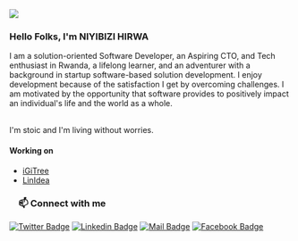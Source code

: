 <!-- More info, tips and tricks for making GitHub Profile README can be found in my article at https://towardsdatascience.com/build-a-stunning-readme-for-your-github-profile-9b80434fe5d7  -->

<img src="https://kigalidevelopers.com/wp-content/uploads/2022/03/TRUSTED-KIGALI-DEVELOPERS.png" >



 <h3>Hello Folks, I'm NIYIBIZI HIRWA </h3>
I am a solution-oriented Software Developer, an Aspiring CTO, and Tech enthusiast in Rwanda, a lifelong learner, and an adventurer with a  background in startup software-based solution development. I enjoy development because of the satisfaction I get by overcoming challenges. I am motivated by the opportunity that software provides to positively impact an individual's life and the world as a whole.<br><br>

I'm stoic and I'm living without worries.

<h4>Working on</h4>
<ul>
  <li><a href="https://www.igitree.com/" >iGiTree</a></li>
 <li><a href="https://linidea.com/">LinIdea</a></li>
</ul>


 <h3><a id="user-content-about-me" class="anchor" aria-hidden="true" href="#about-me"><svg class="octicon octicon-link" viewBox="0 0 16 16" version="1.1" width="16" height="16" aria-hidden="true"></a>📫 Connect with me</h3>
 
  [![Twitter Badge](https://img.shields.io/badge/Twitter-1DA1F2?style=for-the-badge&logo=twitter&logoColor=white)](https://twitter.com/HirwaTheGreat) [![Linkedin Badge](https://img.shields.io/badge/LinkedIn-0077B5?style=for-the-badge&logo=linkedin&logoColor=white)](https://www.linkedin.com/in/niyibizi-hirwa-1ab779181/) [![Mail Badge](https://img.shields.io/badge/Gmail-D14836?style=for-the-badge&logo=gmail&logoColor=white)](mailto:hirwadeveloper@gmail.com) [![Facebook Badge](https://img.shields.io/badge/Instagram-1877F2?style=for-the-badge&logo=instagram&logoColor=white)](https://www.instagram.com/iamperfecthirwa)

